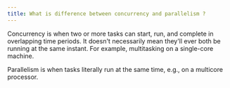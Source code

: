 ```yaml
---
title: What is difference between concurrency and parallelism ?
---
```


Concurrency is when two or more tasks can start, run, and complete in overlapping time periods. It doesn't necessarily mean they'll ever both be running at the same instant. For example, multitasking on a single-core machine.

Parallelism is when tasks literally run at the same time, e.g., on a multicore processor.

